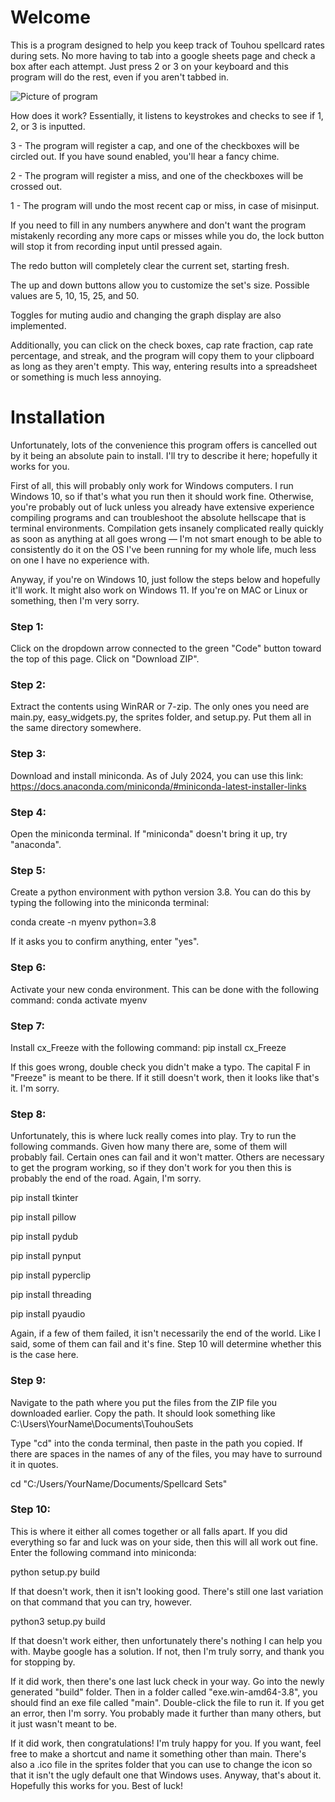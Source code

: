 # Welcome

This is a program designed to help you keep track of Touhou spellcard rates during sets.
No more having to tab into a google sheets page and check a box after each attempt. Just press 2 or 3 on your keyboard and this program will do the rest, even if you aren't tabbed in.

![Picture of program](https://cdn.discordapp.com/attachments/1132881701580845186/1265162213556224041/image.png?ex=66a081a1&is=669f3021&hm=f25ad67f7f5c598cff88205b9ce3098cb15050185761d4532751bdc207057767&)

How does it work? Essentially, it listens to keystrokes and checks to see if 1, 2, or 3 is inputted.

3 - The program will register a cap, and one of the checkboxes will be circled out. If you have sound enabled, you'll hear a fancy chime.

2 - The program will register a miss, and one of the checkboxes will be crossed out.

1 - The program will undo the most recent cap or miss, in case of misinput.

If you need to fill in any numbers anywhere and don't want the program mistakenly recording any more caps or misses while you do, the lock button will stop it from recording input until pressed again.

The redo button will completely clear the current set, starting fresh.

The up and down buttons allow you to customize the set's size. Possible values are 5, 10, 15, 25, and 50.

Toggles for muting audio and changing the graph display are also implemented.

Additionally, you can click on the check boxes, cap rate fraction, cap rate percentage, and streak, and the program will copy them to your clipboard as long as they aren't empty. This way, entering results into a spreadsheet or something is much less annoying.



# Installation

Unfortunately, lots of the convenience this program offers is cancelled out by it being an absolute pain to install. I'll try to describe it here; hopefully it works for you.

First of all, this will probably only work for Windows computers. I run Windows 10, so if that's what you run then it should work fine.
Otherwise, you're probably out of luck unless you already have extensive experience compiling programs and can troubleshoot the absolute hellscape that is terminal environments.
Compilation gets insanely complicated really quickly as soon as anything at all goes wrong — I'm not smart enough to be able to consistently do it on the OS I've been running for my whole life, much less on one I have no experience with.

Anyway, if you're on Windows 10, just follow the steps below and hopefully it'll work. It might also work on Windows 11. If you're on MAC or Linux or something, then I'm very sorry.

### Step 1:

Click on the dropdown arrow connected to the green "Code" button toward the top of this page. Click on "Download ZIP".

### Step 2:

Extract the contents using WinRAR or 7-zip. The only ones you need are main.py, easy_widgets.py, the sprites folder, and setup.py. Put them all in the same directory somewhere.

### Step 3:

Download and install miniconda. As of July 2024, you can use this link:
https://docs.anaconda.com/miniconda/#miniconda-latest-installer-links

### Step 4:

Open the miniconda terminal. If "miniconda" doesn't bring it up, try "anaconda".

### Step 5:

Create a python environment with python version 3.8. You can do this by typing the following into the miniconda terminal:

conda create -n myenv python=3.8

If it asks you to confirm anything, enter "yes".

### Step 6:

Activate your new conda environment. This can be done with the following command: conda activate myenv

### Step 7:

Install cx_Freeze with the following command: pip install cx_Freeze

If this goes wrong, double check you didn't make a typo. The capital F in "Freeze" is meant to be there. If it still doesn't work, then it looks like that's it. I'm sorry.

### Step 8:

Unfortunately, this is where luck really comes into play. Try to run the following commands. Given how many there are, some of them will probably fail.
Certain ones can fail and it won't matter. Others are necessary to get the program working, so if they don't work for you then this is probably the end of the road. Again, I'm sorry.

pip install tkinter

pip install pillow

pip install pydub

pip install pynput

pip install pyperclip

pip install threading

pip install pyaudio

Again, if a few of them failed, it isn't necessarily the end of the world. Like I said, some of them can fail and it's fine. Step 10 will determine whether this is the case here.

### Step 9:

Navigate to the path where you put the files from the ZIP file you downloaded earlier. Copy the path. It should look something like C:\Users\YourName\Documents\TouhouSets

Type "cd" into the conda terminal, then paste in the path you copied. If there are spaces in the names of any of the files, you may have to surround it in quotes.

cd "C:/Users/YourName/Documents/Spellcard Sets"

### Step 10:

This is where it either all comes together or all falls apart. If you did everything so far and luck was on your side, then this will all work out fine. Enter the following command into miniconda:

python setup.py build

If that doesn't work, then it isn't looking good. There's still one last variation on that command that you can try, however.

python3 setup.py build

If that doesn't work either, then unfortunately there's nothing I can help you with. Maybe google has a solution. If not, then I'm truly sorry, and thank you for stopping by.

If it did work, then there's one last luck check in your way. Go into the newly generated "build" folder. Then in a folder called "exe.win-amd64-3.8", you should find an exe file called "main".
Double-click the file to run it. If you get an error, then I'm sorry. You probably made it further than many others, but it just wasn't meant to be.

If it did work, then congratulations! I'm truly happy for you. If you want, feel free to make a shortcut and name it something other than main. There's also a .ico file in the sprites folder that you can use to change the icon so that it isn't the ugly default one that Windows uses. Anyway, that's about it. Hopefully this works for you. Best of luck!


